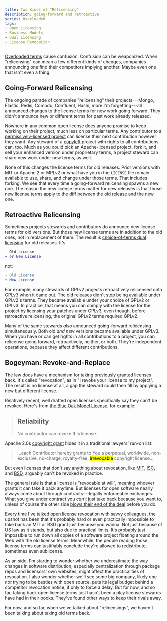 ```yaml
---
title: Two Kinds of "Relicensing"
description: going-forward and retroactive
series: Overloaded
tags:
- Open Licensing
- Business Models
- Dual Licensing
- License Revocation
---
```


[Overloaded terms](https://writing.kemitchell.com/2023/09/10/Overloaded) cause confusion.  Confusion can be weaponized.  When "relicensing" can mean a few different kinds of changes, companies announcing one find their competitors implying another.  Maybe even one that isn't even a thing.

<h2 id="going-forward">Going-Forward Relicensing</h2>

The ongoing parade of companies "relicensing" their projects---Mongo, Elastic, Redis, Comodo, Confluent, Hashi, more I'm forgetting---all announced changes to the license terms for new work going forward.  They didn't announce new or different terms for past work already released.

Nowhere in any common open license does anyone promise to keep working on their project, much less on particular terms.  Any contributor to a [permissively-licensed project](https://blueoakcouncil.org/list) can license their next contribution however they want.  Any steward of a [copyleft](https://blueoakcouncil.org/copyleft) project with rights to all contributions can, too.  Much as you could pick an Apache-licensed project, fork it, and sell your enhanced version under proprietary terms, a project steward can share new work under new terms, as well.

None of this changes the license terms for old releases.  Prior versions with MIT or Apache 2 or MPLv2 or what have you in the `LICENSE` file remain available to use, share, and change under those terms.  That includes forking.  We see that every time a going-forward relicensing spawns a new one.  The reason the new license terms matter for new releases is that those new license terms apply to the diff between the old release and the new one.

<h2 id="retroactive">Retroactive Relicensing</h2>

Sometimes projects stewards and contributors do announce new license terms for old versions.  But those new license terms are in addition to the old ones, not in replacement of them.  The result is [choice-of-terms dual licensing](https://writing.kemitchell.com/2023/09/10/Two-Kinds-Dual-Licensing#choice-of-terms) for old releases.  It's

```diff
  Old License
+ or New License
```

not:

```diff
- Old License
+ New License
```

For example, many stewards of GPLv2 projects retroactively relicensed onto GPLv<em>3</em> when it came out.  The old releases didn't stop being available under GPLv2's terms.  They became available under your choice of GPLv2 or GPLv3.  In practice, that means you can comply with the license for the project by licensing your patches under GPLv3, even though, before retroactive relicensing, the original GPLv2 terms required GPLv2.

Many of the same stewards _also_ announced going-forward relicensing simultaneously.  Both old _and new_ versions became available under GPLv3.  When you have or can get rights in all contributions to a project, you can relicense going forward, retroactively, neither, or both.  They're independent operations, because they affect different contributions.

<h2 id="revocation">Bogeyman: Revoke-and-Replace</h2>

The law does have a mechanism for taking previously granted licenses back.  It's called "revocation", as in "I revoke your license to my project".  The result is no license at all, a gap the steward could then fill by applying a new but different license.

Relatively recent, well drafted open licenses specifically say they can't be revoked.  Here's from [the Blue Oak Model License](https://blueoakcouncil.org/license/1.0.0#reliability), for example:

> ## Reliability
>
> No contributor can revoke this license.

Apache 2.0s [copyright grant](https://apache.org/licenses/LICENSE-2.0#copyright) hides it in a traditional lawyers' run-on list:

> ...each Contributor hereby grants to You a perpetual, worldwide, non-exclusive, no-charge, royalty-free, <mark>irrevocable</mark> copyright license...

But even licenses that don't say anything about revocation, like [MIT](https://spdx.org/licenses/MIT), [ISC](https://spdx.org/licenses/ISC), and [BSD](https://spdx.org/licenses/BSD-2-Clause), arguably can't be revoked in practice.

The general rule is that a license is "revocable at will", meaning whoever grants it can take it back anytime.  But licenses for open software nearly always come about through contracts---legally enforceable exchanges.  What you give under contract you _can't_ just take back because you want to, unless of course the other side [blows their end of the deal](https://blog.min.io/weka-violates-minios-open-source-licenses/) before you do.

Every time I've talked open license revocation with savvy colleagues, the upshot has been that it's probably hard or even practically impossible to take back an MIT or BSD grant just because you wanna.  Not just because of US law as it stands, but also due to practical limits.  It's probably just impossible to run down all copies of a software project floating around the Web with the old license terms.  Meanwhile, the people reading those license terms can justifiably conclude they're allowed to redistribute, sometimes even sublicense.

As an side, I'm starting to wonder whether we underestimate the way changes in software distribution, especially centralization through package repos and licensors' own websites, might affect the practicalities of revocation.  I also wonder whether we'll see some big company, likely one _not_ trying to be besties with open source, puts its legal budget behind a competitor revocation notice, if only to force a delay.  But for now, and so far, taking back open license terms just hasn't been a play license stewards have had in their books.  They've found other ways to keep their rivals away.

For now, and so far, when we've talked about "relicensings", we haven't been talking about taking old terms back.
